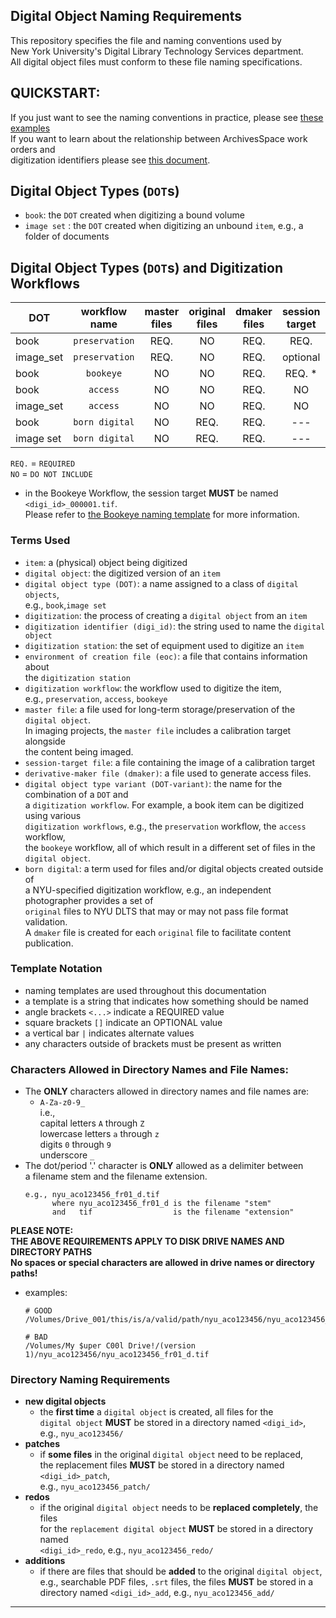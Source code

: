 ## Digital Object Naming Requirements
This repository specifies the file and naming conventions used by  
New York University's Digital Library Technology Services department.  
All digital object files must conform to these file naming specifications.


## QUICKSTART:
If you just want to see the naming conventions in practice, please see [these examples](./QUICKSTART.md)  
If you want to learn about the relationship between ArchivesSpace work orders and  
digitization identifiers please see [this document](./aspace-workorders-and-digitization.md).  

## Digital Object Types (`DOT`s)
* `book`: the `DOT` created when digitizing a bound volume
* `image set` : the `DOT` created when digitizing an unbound `item`, e.g., a folder of documents

## Digital Object Types (`DOT`s) and Digitization Workflows

| DOT       | workflow<br>name | master<br>files | original<br>files | dmaker<br>files | session<br>target | EOC<br>file | README.txt<br>file | naming<br>template                        |
|-----------|:----------------:|:---------------:|:-----------------:|:---------------:|:-----------------:|:-----------:|:------------------:|-------------------------------------------|
| book      | `preservation`   | REQ.            | NO                | REQ.            | REQ.              | REQ.        | optional           | [link](./preservation-naming-template.md) |
| image_set | `preservation`   | REQ.            | NO                | REQ.            | optional          | optional    | optional           | [link](./preservation-naming-template.md) |
| book      | `bookeye`        | NO              | NO                | REQ.            | REQ. *            | REQ.        | optional           | [link](./bookeye-naming-template.md)      |
| book      | `access`         | NO              | NO                | REQ.            | NO                | **NO**      | optional           | [link](./access-naming-template.md)       |
| image_set | `access`         | NO              | NO                | REQ.            | NO                | **NO**      | optional           | [link](./access-naming-template.md)       |
| book      | `born digital`   | NO              | REQ.              | REQ.            | ---               | ---         | optional           | [link](./born-digital-naming-template.md) |
| image set | `born digital`   | NO              | REQ.              | REQ.            | ---               | ---         | optional           | [link](./born-digital-naming-template.md) |

`REQ.` = `REQUIRED`  
`NO` = `DO NOT INCLUDE`
* in the Bookeye Workflow, the session target **MUST** be named `<digi_id>_000001.tif`.  
  Please refer to [the Bookeye naming template](./bookeye-naming-template.md) for more information.

### Terms Used
* `item`: a (physical) object being digitized
* `digital object`: the digitized version of an `item`
* `digital object type (DOT)`: a name assigned to a class of `digital objects`,  
e.g., `book`,`image set`
* `digitization`: the process of creating a `digital object` from an `item`
* `digitization identifier (digi_id)`: the string used to name the `digital object`
* `digitization station`: the set of equipment used to digitize an `item`
* `environment of creation file (eoc)`: a file that contains information about  
the `digitization station`
* `digitization workflow`: the workflow used to digitize the item,  
e.g., `preservation`, `access`, `bookeye`
* `master file`: a file used for long-term storage/preservation of the `digital object`.  
  In imaging projects, the `master file` includes a calibration target alongside  
  the content being imaged.  
* `session-target file`: a file containing the image of a calibration target
* `derivative-maker file (dmaker)`: a file used to generate access files.   
* `digital object type variant (DOT-variant)`: the name for the combination of a `DOT` and  
a `digitization workflow`. For example, a book item can be digitized using various  
`digitization workflows`, e.g., the `preservation` workflow, the `access` workflow,  
the `bookeye` workflow, all of which result in a different set of files in the `digital object`.
* `born digital`: a term used for files and/or digital objects created outside of   
a NYU-specified digitization workflow, e.g., an independent photographer provides a set of  
`original` files to NYU DLTS that may or may not pass file format validation.   
A `dmaker` file is created for each `original` file to facilitate content publication.


### Template Notation
* naming templates are used throughout this documentation
* a template is a string that indicates how something should be named
* angle brackets `<...>` indicate a REQUIRED value
* square brackets `[]` indicate an OPTIONAL value
* a vertical bar `|` indicates alternate values
* any characters outside of brackets must be present as written

### Characters Allowed in Directory Names and File Names:
* The **ONLY** characters allowed in directory names and file names are:  
  * `A-Za-z0-9_`   
    i.e.,   
    capital letters `A` through `Z`  
    lowercase letters `a` through `z`  
    digits `0` through `9`  
    underscore `_`  
* The dot/period '.' character is **ONLY** allowed as a delimiter between  
  a filename stem and the filename extension.
  ```
  e.g., nyu_aco123456_fr01_d.tif
        where nyu_aco123456_fr01_d is the filename "stem"
        and   tif                  is the filename "extension"
  ```

**PLEASE NOTE:**  
**THE ABOVE REQUIREMENTS APPLY TO DISK DRIVE NAMES AND DIRECTORY PATHS**  
**No spaces or special characters are allowed in drive names or directory paths!**  


* examples:
  ```
  # GOOD
  /Volumes/Drive_001/this/is/a/valid/path/nyu_aco123456/nyu_aco123456_fr01_d.tif
  ```

  ```
  # BAD
  /Volumes/My $uper C00l Drive!/(version 1)/nyu_aco123456/nyu_aco123456_fr01_d.tif  
  ```

### Directory Naming Requirements
* **new digital objects**
  * the **first time** a `digital object` is created, all files for the   
  `digital object` **MUST** be stored in a directory named `<digi_id>`,  
  e.g., `nyu_aco123456/`
* **patches**
  * if **some files** in the original `digital object` need to be replaced,  
  the replacement files **MUST** be stored in a directory named `<digi_id>_patch`,  
  e.g., `nyu_aco123456_patch/`
* **redos**
  * if the original `digital object` needs to be **replaced completely**, the files  
  for the `replacement digital object` **MUST** be stored in a directory named  
  `<digi_id>_redo`, e.g., `nyu_aco123456_redo/`
* **additions**
  * if there are files that should be **added** to the original `digital object`,   
  e.g., searchable PDF files, `.srt` files, the files **MUST** be stored in a  
  directory named `<digi_id>_add`, e.g., `nyu_aco123456_add/`


---
